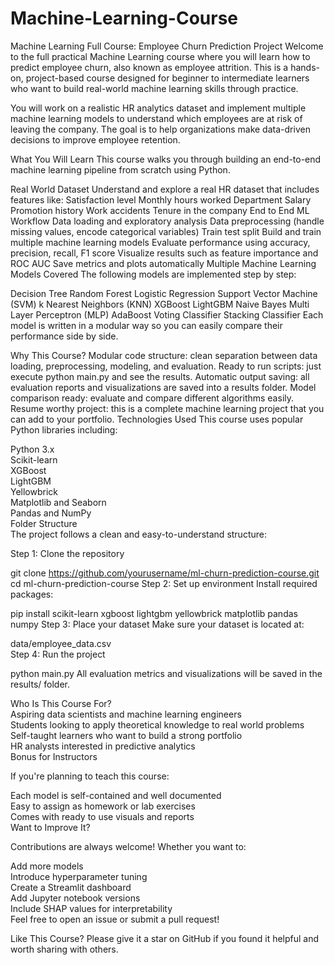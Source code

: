 # Machine-Learning-Course

Machine Learning Full Course: Employee Churn Prediction Project
Welcome to the full practical Machine Learning course where you will learn how to predict employee churn, also known as employee attrition. This is a hands-on, project-based course designed for beginner to intermediate learners who want to build real-world machine learning skills through practice.

You will work on a realistic HR analytics dataset and implement multiple machine learning models to understand which employees are at risk of leaving the company. The goal is to help organizations make data-driven decisions to improve employee retention.

What You Will Learn
This course walks you through building an end-to-end machine learning pipeline from scratch using Python.

Real World Dataset
Understand and explore a real HR dataset that includes features like:
Satisfaction level
Monthly hours worked
Department
Salary
Promotion history
Work accidents
Tenure in the company
End to End ML Workflow
Data loading and exploratory analysis
Data preprocessing (handle missing values, encode categorical variables)
Train test split
Build and train multiple machine learning models
Evaluate performance using accuracy, precision, recall, F1 score
Visualize results such as feature importance and ROC AUC
Save metrics and plots automatically
Multiple Machine Learning Models Covered
The following models are implemented step by step:

Decision Tree
Random Forest
Logistic Regression
Support Vector Machine (SVM)
k Nearest Neighbors (KNN)
XGBoost
LightGBM
Naive Bayes
Multi Layer Perceptron (MLP)
AdaBoost
Voting Classifier
Stacking Classifier
Each model is written in a modular way so you can easily compare their performance side by side.

Why This Course?
Modular code structure: clean separation between data loading, preprocessing, modeling, and evaluation.
Ready to run scripts: just execute python main.py and see the results.
Automatic output saving: all evaluation reports and visualizations are saved into a results folder.
Model comparison ready: evaluate and compare different algorithms easily.
Resume worthy project: this is a complete machine learning project that you can add to your portfolio.
Technologies Used
This course uses popular Python libraries including:

Python 3.x  
Scikit-learn  
XGBoost  
LightGBM  
Yellowbrick  
Matplotlib and Seaborn  
Pandas and NumPy  
Folder Structure  
The project follows a clean and easy-to-understand structure:  


 
Step 1: Clone the repository  

git clone https://github.com/yourusername/ml-churn-prediction-course.git 
cd ml-churn-prediction-course
Step 2: Set up environment
Install required packages:


pip install scikit-learn xgboost lightgbm yellowbrick matplotlib pandas numpy
Step 3: Place your dataset
Make sure your dataset is located at:



data/employee_data.csv  
Step 4: Run the project  


python main.py
All evaluation metrics and visualizations will be saved in the results/ folder.

Who Is This Course For?  
Aspiring data scientists and machine learning engineers  
Students looking to apply theoretical knowledge to real world problems  
Self-taught learners who want to build a strong portfolio  
HR analysts interested in predictive analytics  
Bonus for Instructors  


If you're planning to teach this course:  

Each model is self-contained and well documented  
Easy to assign as homework or lab exercises  
Comes with ready to use visuals and reports  
Want to Improve It? 

Contributions are always welcome! Whether you want to:  

Add more models  
Introduce hyperparameter tuning  
Create a Streamlit dashboard  
Add Jupyter notebook versions  
Include SHAP values for interpretability  
Feel free to open an issue or submit a pull request!  

Like This Course?
Please give it a star on GitHub if you found it helpful and worth sharing with others.

